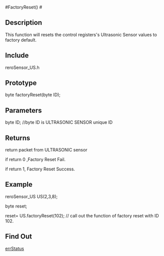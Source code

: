 #FactoryReset() #

## Description ##
This function will resets the control registers's Ultrasonic Sensor values to factory default.

## Include ##
reroSensor_US.h

## Prototype ##
byte factoryReset(byte ID);

## Parameters ##
byte ID; //byte ID is ULTRASONIC SENSOR unique ID

## Returns ##
 return packet from ULTRASONIC sensor
 
if return 0 ,Factory Reset Fail.

if return 1, Factory Reset Success.

## Example ##
reroSensor_US US(2,3,8);

byte reset;

reset= US.factoryReset(102); // call out the function of factory reset with ID 102.

## Find Out ##

[errStatus](https://github.com/duckwalker/Cytron-Ultrasonic-Sensor-Arduino-Library/blob/wiki/example/Error%20Status.md)


